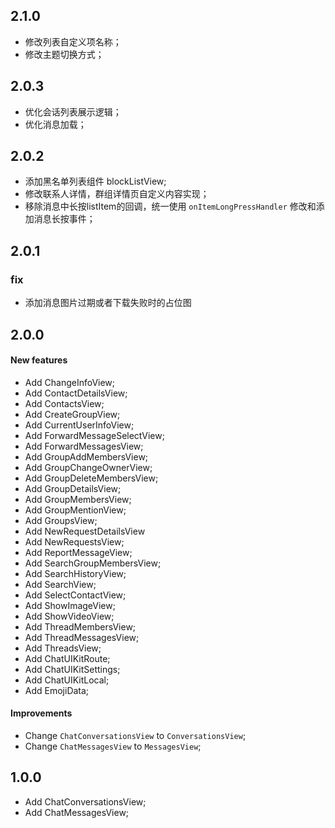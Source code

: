 ## 2.1.0

- 修改列表自定义项名称；
- 修改主题切换方式；

## 2.0.3

- 优化会话列表展示逻辑；
- 优化消息加载；

## 2.0.2

- 添加黑名单列表组件 blockListView;
- 修改联系人详情，群组详情页自定义内容实现；
- 移除消息中长按listItem的回调，统一使用 `onItemLongPressHandler` 修改和添加消息长按事件；

## 2.0.1

### fix

- 添加消息图片过期或者下载失败时的占位图

## 2.0.0

#### New features

- Add ChangeInfoView;
- Add ContactDetailsView;
- Add ContactsView;
- Add CreateGroupView;
- Add CurrentUserInfoView;
- Add ForwardMessageSelectView;
- Add ForwardMessagesView;
- Add GroupAddMembersView;
- Add GroupChangeOwnerView;
- Add GroupDeleteMembersView;
- Add GroupDetailsView;
- Add GroupMembersView;
- Add GroupMentionView;
- Add GroupsView;
- Add NewRequestDetailsView
- Add NewRequestsView;
- Add ReportMessageView;
- Add SearchGroupMembersView;
- Add SearchHistoryView;
- Add SearchView;
- Add SelectContactView;
- Add ShowImageView;
- Add ShowVideoView;
- Add ThreadMembersView;
- Add ThreadMessagesView;
- Add ThreadsView;
- Add ChatUIKitRoute;
- Add ChatUIKitSettings;
- Add ChatUIKitLocal;
- Add EmojiData;

#### Improvements

- Change `ChatConversationsView` to `ConversationsView`;
- Change `ChatMessagesView` to `MessagesView`;


## 1.0.0

- Add ChatConversationsView;
- Add ChatMessagesView;